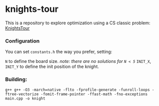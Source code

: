 # knights-tour
This is a repository to explore optimization using a CS classic problem: [KnightsTour](https://en.wikipedia.org/wiki/Knight%27s_tour)

### Configuration 
You can set `constants.h` the way you prefer, setting: 

`N` to define the board size. _note: there are no solutions for `N < 5`_
`INIT_X`, `INIT_Y` to define the init position of the knight. 


### Building: 

`g++ g++ -O3 -march=native -flto -fprofile-generate -funroll-loops -ftree-vectorize -fomit-frame-pointer -ffast-math -fno-exceptions main.cpp -o knight`


## 
